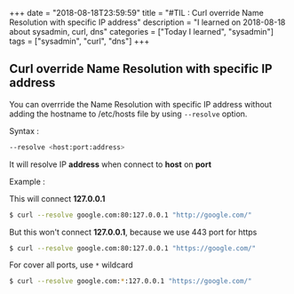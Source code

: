 +++
date = "2018-08-18T23:59:59"
title = "#TIL : Curl override Name Resolution with specific IP address"
description = "I learned on 2018-08-18 about sysadmin, curl, dns"
categories = ["Today I learned", "sysadmin"]
tags = ["sysadmin", "curl", "dns"]
+++



## Curl override Name Resolution with specific IP address

You can overrride the Name Resolution with specific IP address without adding the hostname to /etc/hosts file by using `--resolve` option.

Syntax :

```bash
--resolve <host:port:address>
```

It will resolve IP **address** when connect to **host** on **port**


Example :

This will connect **127.0.0.1**

```bash
$ curl --resolve google.com:80:127.0.0.1 "http://google.com/"
```

But this won't connect **127.0.0.1**, because we use 443 port for https

```bash
$ curl --resolve google.com:80:127.0.0.1 "https://google.com/"
```

For cover all ports, use `*` wildcard

```bash
$ curl --resolve google.com:*:127.0.0.1 "https://google.com/"
```
